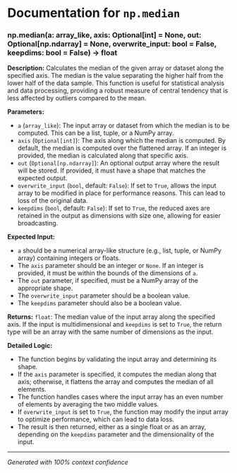 # Documentation for `np.median`

### np.median(a: array_like, axis: Optional[int] = None, out: Optional[np.ndarray] = None, overwrite_input: bool = False, keepdims: bool = False) -> float

**Description:**
Calculates the median of the given array or dataset along the specified axis. The median is the value separating the higher half from the lower half of the data sample. This function is useful for statistical analysis and data processing, providing a robust measure of central tendency that is less affected by outliers compared to the mean.

**Parameters:**
- `a` (`array_like`): The input array or dataset from which the median is to be computed. This can be a list, tuple, or a NumPy array.
- `axis` (`Optional[int]`): The axis along which the median is computed. By default, the median is computed over the flattened array. If an integer is provided, the median is calculated along that specific axis.
- `out` (`Optional[np.ndarray]`): An optional output array where the result will be stored. If provided, it must have a shape that matches the expected output.
- `overwrite_input` (`bool`, default: `False`): If set to `True`, allows the input array to be modified in place for performance reasons. This can lead to loss of the original data.
- `keepdims` (`bool`, default: `False`): If set to `True`, the reduced axes are retained in the output as dimensions with size one, allowing for easier broadcasting.

**Expected Input:**
- `a` should be a numerical array-like structure (e.g., list, tuple, or NumPy array) containing integers or floats.
- The `axis` parameter should be an integer or `None`. If an integer is provided, it must be within the bounds of the dimensions of `a`.
- The `out` parameter, if specified, must be a NumPy array of the appropriate shape.
- The `overwrite_input` parameter should be a boolean value.
- The `keepdims` parameter should also be a boolean value.

**Returns:**
`float`: The median value of the input array along the specified axis. If the input is multidimensional and `keepdims` is set to `True`, the return type will be an array with the same number of dimensions as the input.

**Detailed Logic:**
- The function begins by validating the input array and determining its shape.
- If the `axis` parameter is specified, it computes the median along that axis; otherwise, it flattens the array and computes the median of all elements.
- The function handles cases where the input array has an even number of elements by averaging the two middle values.
- If `overwrite_input` is set to `True`, the function may modify the input array to optimize performance, which can lead to data loss.
- The result is then returned, either as a single float or as an array, depending on the `keepdims` parameter and the dimensionality of the input.

---
*Generated with 100% context confidence*
